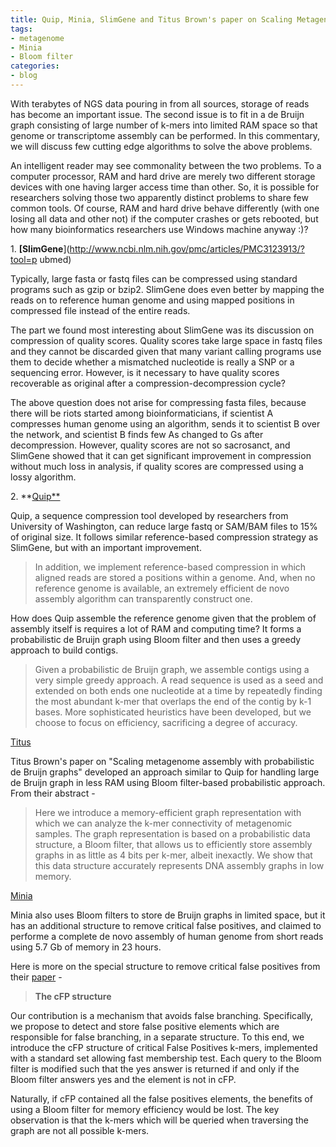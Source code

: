 ```yaml
---
title: Quip, Minia, SlimGene and Titus Brown's paper on Scaling Metagenome
tags:
- metagenome
- Minia
- Bloom filter
categories:
- blog
---
```

With terabytes of NGS data pouring in from all sources, storage of reads has
become an important issue. The second issue is to fit in a de Bruijn graph
consisting of large number of k-mers into limited RAM space so that genome or
transcriptome assembly can be performed. In this commentary, we will discuss
few cutting edge algorithms to solve the above problems.
<!--more-->

An intelligent reader may see commonality between the two problems. To a
computer processor, RAM and hard drive are merely two different storage
devices with one having larger access time than other. So, it is possible for
researchers solving those two apparently distinct problems to share few common
tools. Of course, RAM and hard drive behave differently (with one losing all
data and other not) if the computer crashes or gets rebooted, but how many
bioinformatics researchers use Windows machine anyway :)?

1\. **[SlimGene**](http://www.ncbi.nlm.nih.gov/pmc/articles/PMC3123913/?tool=p
ubmed)

Typically, large fasta or fastq files can be compressed using standard
programs such as gzip or bzip2. SlimGene does even better by mapping the reads
on to reference human genome and using mapped positions in compressed file
instead of the entire reads.

The part we found most interesting about SlimGene was its discussion on
compression of quality scores. Quality scores take large space in fastq files
and they cannot be discarded given that many variant calling programs use them
to decide whether a mismatched nucleotide is really a SNP or a sequencing
error. However, is it necessary to have quality scores recoverable as original
after a compression-decompression cycle?

The above question does not arise for compressing fasta files, because there
will be riots started among bioinformaticians, if scientist A compresses human
genome using an algorithm, sends it to scientist B over the network, and
scientist B finds few As changed to Gs after decompression. However, quality
scores are not so sacrosanct, and SlimGene showed that it can get significant
improvement in compression without much loss in analysis, if quality scores
are compressed using a lossy algorithm.

2\. **[Quip**](https://github.com/dcjones/quip#readme)

Quip, a sequence compression tool developed by researchers from University of
Washington, can reduce large fastq or SAM/BAM files to 15% of original size.
It follows similar reference-based compression strategy as SlimGene, but with
an important improvement.

> In addition, we implement reference-based compression in which aligned reads
are stored a positions within a genome. And, when no reference genome is
available, an extremely efficient de novo assembly algorithm can transparently
construct one.

How does Quip assemble the reference genome given that the problem of assembly
itself is requires a lot of RAM and computing time? It forms a probabilistic
de Bruijn graph using Bloom filter and then uses a greedy approach to build
contigs.

> Given a probabilistic de Bruijn graph, we assemble contigs using a very
simple greedy approach. A read sequence is used as a seed and extended on both
ends one nucleotide at a time by repeatedly finding the most abundant k-mer
that overlaps the end of the contig by k-1 bases. More sophisticated
heuristics have been developed, but we choose to focus on efficiency,
sacrificing a degree of accuracy.

[Titus](http://ivory.idyll.org/blog/science-f-yeah.html)

Titus Brown's paper on "Scaling metagenome assembly with probabilistic de
Bruijn graphs" developed an approach similar to Quip for handling large de
Bruijn graph in less RAM using Bloom filter-based probabilistic approach. From
their abstract -

> Here we introduce a memory-efficient graph representation with which we can
analyze the k-mer connectivity of metagenomic samples. The graph
representation is based on a probabilistic data structure, a Bloom filter,
that allows us to efficiently store assembly graphs in as little as 4 bits per
k-mer, albeit inexactly. We show that this data structure accurately
represents DNA assembly graphs in low memory.

[Minia](http://minia.genouest.org/)

Minia also uses Bloom filters to store de Bruijn graphs in limited space, but
it has an additional structure to remove critical false positives, and claimed
to performe a complete de novo assembly of human genome from short reads using
5.7 Gb of memory in 23 hours.

Here is more on the special structure to remove critical false positives from
their [paper](http://minia.genouest.org/minia.pdf) \-

> **The cFP structure**

Our contribution is a mechanism that avoids false branching. Specifically, we
propose to detect and store false positive elements which are responsible for
false branching, in a separate structure. To this end, we introduce the cFP
structure of critical False Positives k-mers, implemented with a standard set
allowing fast membership test. Each query to the Bloom filter is modified such
that the yes answer is returned if and only if the Bloom filter answers yes
and the element is not in cFP.

Naturally, if cFP contained all the false positives elements, the benefits of
using a Bloom filter for memory efficiency would be lost. The key observation
is that the k-mers which will be queried when traversing the graph are not all
possible k-mers.

